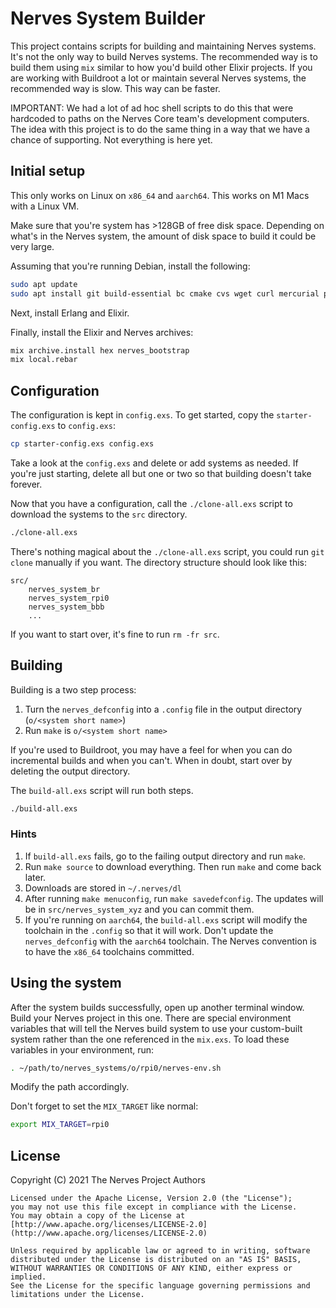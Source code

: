 # Nerves System Builder

This project contains scripts for building and maintaining Nerves systems. It's
not the only way to build Nerves systems. The recommended way is to build them
using `mix` similar to how you'd build other Elixir projects. If you are
working with Buildroot a lot or maintain several Nerves systems, the
recommended way is slow. This way can be faster.

IMPORTANT: We had a lot of ad hoc shell scripts to do this that were hardcoded
to paths on the Nerves Core team's development computers. The idea with this
project is to do the same thing in a way that we have a chance of supporting.
Not everything is here yet.

## Initial setup

This only works on Linux on `x86_64` and `aarch64`. This works on M1 Macs with
a Linux VM.

Make sure that you're system has >128GB of free disk space. Depending on what's in the Nerves system, the amount of disk space to build it could be very large.

Assuming that you're running Debian, install the following:

```sh
sudo apt update
sudo apt install git build-essential bc cmake cvs wget curl mercurial python3 python3-aiohttp python3-flake8 python3-ijson python3-nose2 python3-pexpect python3-pip python3-requests rsync subversion unzip gawk jq squashfs-tools libssl-dev automake autoconf libncurses5-dev
```

Next, install Erlang and Elixir.

Finally, install the Elixir and Nerves archives:

```sh
mix archive.install hex nerves_bootstrap
mix local.rebar
```

## Configuration

The configuration is kept in `config.exs`. To get started, copy the `starter-config.exs` to `config.exs`:

```sh
cp starter-config.exs config.exs
```

Take a look at the `config.exs` and delete or add systems as needed. If you're
just starting, delete all but one or two so that building doesn't take forever.

Now that you have a configuration, call the `./clone-all.exs` script to
download the systems to the `src` directory. 

```sh
./clone-all.exs
```

There's nothing magical about the `./clone-all.exs` script, you could run `git
clone` manually if you want. The directory structure should look like this:

```text
src/
    nerves_system_br
    nerves_system_rpi0
    nerves_system_bbb
    ...
```

If you want to start over, it's fine to run `rm -fr src`.

## Building

Building is a two step process:

1. Turn the `nerves_defconfig` into a `.config` file in the output directory
   (`o/<system short name>`)
2. Run `make` is `o/<system short name>`

If you're used to Buildroot, you may have a feel for when you can do
incremental builds and when you can't. When in doubt, start over by deleting
the output directory.

The `build-all.exs` script will run both steps.

```sh
./build-all.exs
```

### Hints

1. If `build-all.exs` fails, go to the failing output directory and run `make`.
2. Run `make source` to download everything. Then run `make` and come back
   later.
3. Downloads are stored in `~/.nerves/dl`
4. After running `make menuconfig`, run `make savedefconfig`. The updates will
   be in `src/nerves_system_xyz` and you can commit them.
5. If you're running on `aarch64`, the `build-all.exs` script will modify the
   toolchain in the `.config` so that it will work. Don't update the
   `nerves_defconfig` with the `aarch64` toolchain. The Nerves convention is to
   have the `x86_64` toolchains committed.

## Using the system

After the system builds successfully, open up another terminal window. Build your Nerves project in this one. There are special environment variables that will tell the Nerves build system to use your custom-built system rather than the one referenced in the `mix.exs`. To load these variables in your environment, run:


```sh
. ~/path/to/nerves_systems/o/rpi0/nerves-env.sh
```

Modify the path accordingly.

Don't forget to set the `MIX_TARGET` like normal:

```sh
export MIX_TARGET=rpi0
```

## License

Copyright (C) 2021 The Nerves Project Authors

    Licensed under the Apache License, Version 2.0 (the "License");
    you may not use this file except in compliance with the License.
    You may obtain a copy of the License at [http://www.apache.org/licenses/LICENSE-2.0](http://www.apache.org/licenses/LICENSE-2.0)

    Unless required by applicable law or agreed to in writing, software
    distributed under the License is distributed on an "AS IS" BASIS,
    WITHOUT WARRANTIES OR CONDITIONS OF ANY KIND, either express or implied.
    See the License for the specific language governing permissions and
    limitations under the License.

